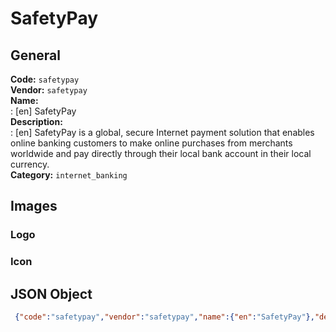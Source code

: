 # SafetyPay 
## General 
**Code:** `safetypay`  
**Vendor:** `safetypay`  
**Name:**  
:	[en] SafetyPay  
**Description:**  
: [en] SafetyPay is a global, secure Internet payment solution that enables online banking customers to make online purchases from merchants worldwide and pay directly through their local bank account in their local currency.   
**Category:** `internet_banking`  
## Images 
### Logo 
### Icon 
## JSON Object 
```json
 {"code":"safetypay","vendor":"safetypay","name":{"en":"SafetyPay"},"description":{"en":"SafetyPay is a global, secure Internet payment solution that enables online banking customers to make online purchases from merchants worldwide and pay directly through their local bank account in their local currency.\u00a0"},"countries":null,"category":"internet_banking"}```  
